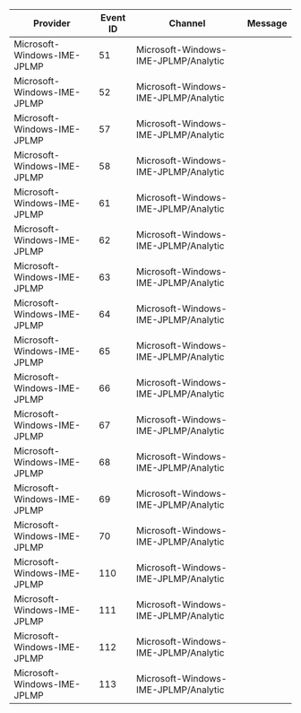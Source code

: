 Provider                     |  Event ID  |  Channel                               |  Message
-----------------------------|------------|----------------------------------------|---------
Microsoft-Windows-IME-JPLMP  |  51        |  Microsoft-Windows-IME-JPLMP/Analytic  |
Microsoft-Windows-IME-JPLMP  |  52        |  Microsoft-Windows-IME-JPLMP/Analytic  |
Microsoft-Windows-IME-JPLMP  |  57        |  Microsoft-Windows-IME-JPLMP/Analytic  |
Microsoft-Windows-IME-JPLMP  |  58        |  Microsoft-Windows-IME-JPLMP/Analytic  |
Microsoft-Windows-IME-JPLMP  |  61        |  Microsoft-Windows-IME-JPLMP/Analytic  |
Microsoft-Windows-IME-JPLMP  |  62        |  Microsoft-Windows-IME-JPLMP/Analytic  |
Microsoft-Windows-IME-JPLMP  |  63        |  Microsoft-Windows-IME-JPLMP/Analytic  |
Microsoft-Windows-IME-JPLMP  |  64        |  Microsoft-Windows-IME-JPLMP/Analytic  |
Microsoft-Windows-IME-JPLMP  |  65        |  Microsoft-Windows-IME-JPLMP/Analytic  |
Microsoft-Windows-IME-JPLMP  |  66        |  Microsoft-Windows-IME-JPLMP/Analytic  |
Microsoft-Windows-IME-JPLMP  |  67        |  Microsoft-Windows-IME-JPLMP/Analytic  |
Microsoft-Windows-IME-JPLMP  |  68        |  Microsoft-Windows-IME-JPLMP/Analytic  |
Microsoft-Windows-IME-JPLMP  |  69        |  Microsoft-Windows-IME-JPLMP/Analytic  |
Microsoft-Windows-IME-JPLMP  |  70        |  Microsoft-Windows-IME-JPLMP/Analytic  |
Microsoft-Windows-IME-JPLMP  |  110       |  Microsoft-Windows-IME-JPLMP/Analytic  |
Microsoft-Windows-IME-JPLMP  |  111       |  Microsoft-Windows-IME-JPLMP/Analytic  |
Microsoft-Windows-IME-JPLMP  |  112       |  Microsoft-Windows-IME-JPLMP/Analytic  |
Microsoft-Windows-IME-JPLMP  |  113       |  Microsoft-Windows-IME-JPLMP/Analytic  |